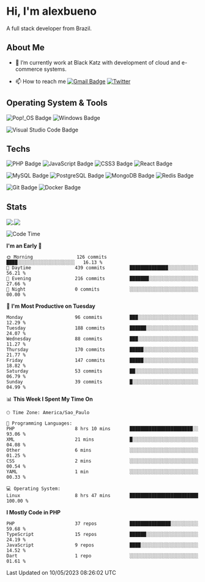 # Hi, I'm alexbueno

A full stack developer from Brazil.

## About Me

- 🌱 I’m currently work at Black Katz with development of cloud and e-commerce systems.

- 📫 How to reach me [![Gmail Badge](https://img.shields.io/badge/-gmail-c14438?style=for-the-badge&logo=Gmail&logoColor=ffffff)](mailto:alexsandrofbueno@gmail.com) [![Twitter](https://img.shields.io/badge/twitter-1DA1F2.svg?style=for-the-badge&logo=twitter&logoColor=ffffff)](https://twitter.com/Alex_Bueno_7)

## Operating System & Tools

![Pop!_OS Badge](https://img.shields.io/badge/Pop!__OS-48B9C7?logo=popos&logoColor=fff&style=flat)
![Windows Badge](https://img.shields.io/badge/Windows-0078D6?logo=windows&logoColor=fff&style=flat)

![Visual Studio Code Badge](https://img.shields.io/badge/Visual%20Studio%20Code-007ACC?logo=visualstudiocode&logoColor=fff&style=flat)

## Techs

![PHP Badge](https://img.shields.io/badge/PHP-777BB4?logo=php&logoColor=fff&style=flat)
![JavaScript Badge](https://img.shields.io/badge/JavaScript-F7DF1E?logo=javascript&logoColor=000&style=flat)
![CSS3 Badge](https://img.shields.io/badge/CSS3-1572B6?logo=css3&logoColor=fff&style=flat)
![React Badge](https://img.shields.io/badge/React-61DAFB?logo=react&logoColor=000&style=flat)

![MySQL Badge](https://img.shields.io/badge/MySQL-4479A1?logo=mysql&logoColor=fff&style=flat)
![PostgreSQL Badge](https://img.shields.io/badge/PostgreSQL-4169E1?logo=postgresql&logoColor=fff&style=flat)
![MongoDB Badge](https://img.shields.io/badge/MongoDB-47A248?logo=mongodb&logoColor=fff&style=flat)
![Redis Badge](https://img.shields.io/badge/Redis-DC382D?logo=redis&logoColor=fff&style=flat)

![Git Badge](https://img.shields.io/badge/Git-F05032?logo=git&logoColor=fff&style=flat)
![Docker Badge](https://img.shields.io/badge/Docker-2496ED?logo=docker&logoColor=fff&style=flat)


## Stats

<a href="https://github.com/anuraghazra/github-readme-stats">
  <img align="center" src="https://github-readme-stats.vercel.app/api?username=alexbueno7&hide=contribs,prs&show_icons=true&theme=radical" />
</a>
<a href="https://github.com/anuraghazra/convoychat">
  <img align="center" src="https://github-readme-stats.vercel.app/api/top-langs/?username=alexbueno7" />
</a>

<!--START_SECTION:waka-->
![Code Time](http://img.shields.io/badge/Code%20Time-732%20hrs%2029%20mins-blue)

**I'm an Early 🐤** 

```text
🌞 Morning                126 commits         ████░░░░░░░░░░░░░░░░░░░░░   16.13 % 
🌆 Daytime                439 commits         ██████████████░░░░░░░░░░░   56.21 % 
🌃 Evening                216 commits         ███████░░░░░░░░░░░░░░░░░░   27.66 % 
🌙 Night                  0 commits           ░░░░░░░░░░░░░░░░░░░░░░░░░   00.00 % 
```
📅 **I'm Most Productive on Tuesday** 

```text
Monday                   96 commits          ███░░░░░░░░░░░░░░░░░░░░░░   12.29 % 
Tuesday                  188 commits         ██████░░░░░░░░░░░░░░░░░░░   24.07 % 
Wednesday                88 commits          ███░░░░░░░░░░░░░░░░░░░░░░   11.27 % 
Thursday                 170 commits         █████░░░░░░░░░░░░░░░░░░░░   21.77 % 
Friday                   147 commits         █████░░░░░░░░░░░░░░░░░░░░   18.82 % 
Saturday                 53 commits          ██░░░░░░░░░░░░░░░░░░░░░░░   06.79 % 
Sunday                   39 commits          █░░░░░░░░░░░░░░░░░░░░░░░░   04.99 % 
```


📊 **This Week I Spent My Time On** 

```text
🕑︎ Time Zone: America/Sao_Paulo

💬 Programming Languages: 
PHP                      8 hrs 10 mins       ███████████████████████░░   93.06 % 
XML                      21 mins             █░░░░░░░░░░░░░░░░░░░░░░░░   04.08 % 
Other                    6 mins              ░░░░░░░░░░░░░░░░░░░░░░░░░   01.25 % 
CSS                      2 mins              ░░░░░░░░░░░░░░░░░░░░░░░░░   00.54 % 
YAML                     1 min               ░░░░░░░░░░░░░░░░░░░░░░░░░   00.33 % 

💻 Operating System: 
Linux                    8 hrs 47 mins       █████████████████████████   100.00 % 
```

**I Mostly Code in PHP** 

```text
PHP                      37 repos            ███████████████░░░░░░░░░░   59.68 % 
TypeScript               15 repos            ██████░░░░░░░░░░░░░░░░░░░   24.19 % 
JavaScript               9 repos             ████░░░░░░░░░░░░░░░░░░░░░   14.52 % 
Dart                     1 repo              ░░░░░░░░░░░░░░░░░░░░░░░░░   01.61 % 
```




 Last Updated on 10/05/2023 08:26:02 UTC
<!--END_SECTION:waka-->
